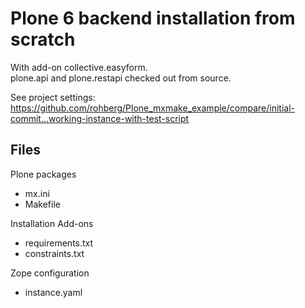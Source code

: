 # Plone 6 backend installation from scratch

With add-on collective.easyform.\
plone.api and plone.restapi checked out from source.

See project settings: https://github.com/rohberg/Plone_mxmake_example/compare/initial-commit...working-instance-with-test-script


## Files

Plone packages

- mx.ini
- Makefile

Installation Add-ons

- requirements.txt
- constraints.txt

Zope configuration

- instance.yaml


